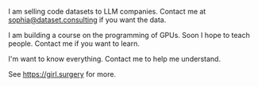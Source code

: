 I am selling code datasets to LLM companies. Contact me at sophia@dataset.consulting if you want the data.

I am building a course on the programming of GPUs. Soon I hope to teach people. Contact me if you want to learn.

I'm want to know everything. Contact me to help me understand.

See https://girl.surgery for more.
